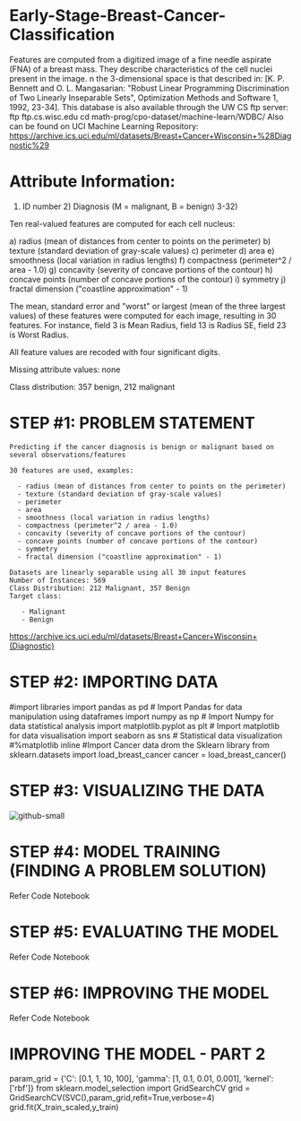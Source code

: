# Early-Stage-Breast-Cancer-Classification
Features are computed from a digitized image of a fine needle aspirate (FNA) of a breast mass. They describe characteristics of the cell nuclei present in the image. n the 3-dimensional space is that described in: [K. P. Bennett and O. L. Mangasarian: "Robust Linear Programming Discrimination of Two Linearly Inseparable Sets", Optimization Methods and Software 1, 1992, 23-34].  This database is also available through the UW CS ftp server: ftp ftp.cs.wisc.edu cd math-prog/cpo-dataset/machine-learn/WDBC/  Also can be found on UCI Machine Learning Repository: https://archive.ics.uci.edu/ml/datasets/Breast+Cancer+Wisconsin+%28Diagnostic%29
# Attribute Information:

1) ID number 2) Diagnosis (M = malignant, B = benign) 3-32)

Ten real-valued features are computed for each cell nucleus:

a) radius (mean of distances from center to points on the perimeter) b) texture (standard deviation of gray-scale values) c) perimeter d) area e) smoothness (local variation in radius lengths) f) compactness (perimeter^2 / area - 1.0) g) concavity (severity of concave portions of the contour) h) concave points (number of concave portions of the contour) i) symmetry j) fractal dimension ("coastline approximation" - 1)

The mean, standard error and "worst" or largest (mean of the three largest values) of these features were computed for each image, resulting in 30 features. For instance, field 3 is Mean Radius, field 13 is Radius SE, field 23 is Worst Radius.

All feature values are recoded with four significant digits.

Missing attribute values: none

Class distribution: 357 benign, 212 malignant
# STEP #1: PROBLEM STATEMENT

    Predicting if the cancer diagnosis is benign or malignant based on several observations/features

    30 features are used, examples:

      - radius (mean of distances from center to points on the perimeter)
      - texture (standard deviation of gray-scale values)
      - perimeter
      - area
      - smoothness (local variation in radius lengths)
      - compactness (perimeter^2 / area - 1.0)
      - concavity (severity of concave portions of the contour)
      - concave points (number of concave portions of the contour)
      - symmetry 
      - fractal dimension ("coastline approximation" - 1)

    Datasets are linearly separable using all 30 input features
    Number of Instances: 569
    Class Distribution: 212 Malignant, 357 Benign
    Target class:

       - Malignant
       - Benign

https://archive.ics.uci.edu/ml/datasets/Breast+Cancer+Wisconsin+(Diagnostic)
# STEP #2: IMPORTING DATA
  #import libraries 
  import pandas as pd # Import Pandas for data manipulation using dataframes
  import numpy as np # Import Numpy for data statistical analysis 
  import matplotlib.pyplot as plt # Import matplotlib for data visualisation
  import seaborn as sns # Statistical data visualization
  #%matplotlib inline
  #Import Cancer data drom the Sklearn library
  from sklearn.datasets import load_breast_cancer
  cancer = load_breast_cancer()
# STEP #3: VISUALIZING THE DATA
  ![github-small](https://github.com/antrixsh/Early-Stage-Breast-Cancer-Classification/blob/master/Data_Visualization/fig1.PNG)
# STEP #4: MODEL TRAINING (FINDING A PROBLEM SOLUTION)
  Refer Code Notebook
# STEP #5: EVALUATING THE MODEL
  Refer Code Notebook
# STEP #6: IMPROVING THE MODEL
  Refer Code Notebook  
# IMPROVING THE MODEL - PART 2
  param_grid = {'C': [0.1, 1, 10, 100], 'gamma': [1, 0.1, 0.01, 0.001], 'kernel': ['rbf']} 
  from sklearn.model_selection import GridSearchCV
  grid = GridSearchCV(SVC(),param_grid,refit=True,verbose=4)
  grid.fit(X_train_scaled,y_train)
